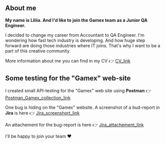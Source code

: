 ## About me
<p><b>My name is Liliia. And I'd like to join the Gamex team as a Junior QA Engineer.</b></p>
<p>I decided to change my career from Accountant to QA Engineer. I'm wondering how fast tech industry is developing. And how huge step forward are doing those industries where IT joins. That's why I want to be a part of this creative community.</p>
<p> More information about me you can find in my CV 👉 
  <a href = 'https://drive.google.com/file/d/1GTqvi-D5529w1yi0R3AdxxzGLyanoHsR/view?usp=sharing'> CV_link </a></p>

## Some testing for the "Gamex" web-site 
<p> I created small API-testing for the "Gamex" web site using <b>Postman</b> 👉
  <a href = 'https://api.postman.com/collections/19282047-cc32ec24-6096-4e1f-b66a-7b368b6c3ef8?access_key=PMAT-01H2B1Y2EB4CGNAJMJ0V5CTCRS'> Postman_Gamex_collection_link </a></p>
  
 <p> One bug is hiding on the "Gamex" website. A screenshot of a bud-report in <b>Jira</b> is here 👉
  <a href = 'https://drive.google.com/file/d/1oR4UanfavfzdxUNzIM6AdHxtI5zEM7ci/view?usp=sharing'> Jira_screenshort_link </a></p>
  An attachement for the bug-report is here 👉 <a href = 'https://drive.google.com/file/d/1O7rqQam5gAq3gzmtAVbArMixULi2ByUw/view?usp=sharing'> Jira_attachement_link </a></p>
  
<p> I'll be happy to join your team ❤️


